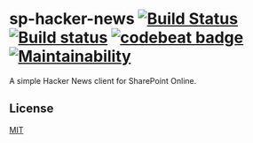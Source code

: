 # sp-hacker-news [![Build Status](https://travis-ci.org/Frederick-S/sp-hacker-news.svg?branch=master)](https://travis-ci.org/Frederick-S/sp-hacker-news) [![Build status](https://ci.appveyor.com/api/projects/status/x9716eu6o61ww377/branch/master?svg=true)](https://ci.appveyor.com/project/Frederick-S/sp-hacker-news-njmij/branch/master) [![codebeat badge](https://codebeat.co/badges/c5c953da-5d07-4d9a-9cb9-a822f0cf31bb)](https://codebeat.co/projects/github-com-frederick-s-sp-hacker-news-master) [![Maintainability](https://api.codeclimate.com/v1/badges/82c20fcbc897a1537ea6/maintainability)](https://codeclimate.com/github/Frederick-S/sp-hacker-news/maintainability)
A simple Hacker News client for SharePoint Online.

## License
[MIT](LICENSE)
